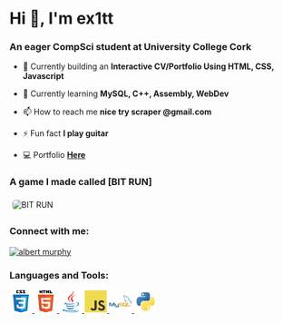 <h1 align="left">Hi 👋, I'm ex1tt</h1>
<h3 align="left">An eager CompSci student at University College Cork</h3>

- 🔭 Currently building an **Interactive CV/Portfolio Using HTML, CSS, Javascript**

- 🌱 Currently learning **MySQL, C++, Assembly, WebDev**

- 📫 How to reach me **nice try scraper @gmail.com**

- ⚡ Fun fact **I play guitar**

- 💻 Portfolio <a href="https://cs1.ucc.ie/~mca1/portfolio/index.html" target=_blank>**Here**</a>

<h3 align="left">A game I made called [BIT RUN]</h3>

<img src="ezgif.com-video-to-gif-converter.gif" alt="BIT RUN" width="300" style="border: 5px solid white; border-radius: 10px;">

<h3 align="left">Connect with me:</h3>
<p align="left">
<a href="https://linkedin.com/in/albert murphy" target="blank"><img align="center" src="https://raw.githubusercontent.com/rahuldkjain/github-profile-readme-generator/master/src/images/icons/Social/linked-in-alt.svg" alt="albert murphy" height="30" width="40" /></a>
</p>

<h3 align="left">Languages and Tools:</h3>
<p align="left"> <a href="https://www.w3schools.com/css/" target="_blank" rel="noreferrer"> <img src="https://raw.githubusercontent.com/devicons/devicon/master/icons/css3/css3-original-wordmark.svg" alt="css3" width="40" height="40"/> </a> <a href="https://www.w3.org/html/" target="_blank" rel="noreferrer"> <img src="https://raw.githubusercontent.com/devicons/devicon/master/icons/html5/html5-original-wordmark.svg" alt="html5" width="40" height="40"/> </a> <a href="https://www.java.com" target="_blank" rel="noreferrer"> <img src="https://raw.githubusercontent.com/devicons/devicon/master/icons/java/java-original.svg" alt="java" width="40" height="40"/> </a> <a href="https://developer.mozilla.org/en-US/docs/Web/JavaScript" target="_blank" rel="noreferrer"> <img src="https://raw.githubusercontent.com/devicons/devicon/master/icons/javascript/javascript-original.svg" alt="javascript" width="40" height="40"/> </a> <a href="https://www.mysql.com/" target="_blank" rel="noreferrer"> <img src="https://raw.githubusercontent.com/devicons/devicon/master/icons/mysql/mysql-original-wordmark.svg" alt="mysql" width="40" height="40"/> </a> <a href="https://www.python.org" target="_blank" rel="noreferrer"> <img src="https://raw.githubusercontent.com/devicons/devicon/master/icons/python/python-original.svg" alt="python" width="40" height="40"/> </a> </p>


